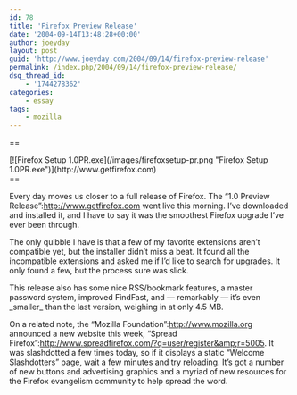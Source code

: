 ```yaml
---
id: 78
title: 'Firefox Preview Release'
date: '2004-09-14T13:48:28+00:00'
author: joeyday
layout: post
guid: 'http://www.joeyday.com/2004/09/14/firefox-preview-release'
permalink: /index.php/2004/09/14/firefox-preview-release/
dsq_thread_id:
    - '1744278362'
categories:
    - essay
tags:
    - mozilla
---
```


==

<div class="pic">[![Firefox Setup 1.0PR.exe](/images/firefoxsetup-pr.png "Firefox Setup 1.0PR.exe")](http://www.getfirefox.com)</div>==

Every day moves us closer to a full release of Firefox. The “1.0 Preview Release”:http://www.getfirefox.com went live this morning. I’ve downloaded and installed it, and I have to say it was the smoothest Firefox upgrade I’ve ever been through.

The only quibble I have is that a few of my favorite extensions aren’t compatible yet, but the installer didn’t miss a beat. It found all the incompatible extensions and asked me if I’d like to search for upgrades. It only found a few, but the process sure was slick.

This release also has some nice RSS/bookmark features, a master password system, improved FindFast, and — remarkably — it’s even \_smaller\_ than the last version, weighing in at only 4.5 MB.

On a related note, the “Mozilla Foundation”:http://www.mozilla.org announced a new website this week, “Spread Firefox”:http://www.spreadfirefox.com/?q=user/register&amp;r=5005. It was slashdotted a few times today, so if it displays a static “Welcome Slashdotters” page, wait a few minutes and try reloading. It’s got a number of new buttons and advertising graphics and a myriad of new resources for the Firefox evangelism community to help spread the word.